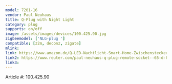 ```yaml
---
model: 7201-16
vendor: Paul Neuhaus 
title: Q-Plug with Night Light
category: plug
supports: on/off
image: /assets/images/devices/100.425.90.jpg
zigbeemodel: ['NLG-plug ']
compatible: [z2m, deconz, zigate]
mlink: 
link: https://www.amazon.de/Q-LED-Nachtlicht-Smart-Home-Zwischenstecker-wei%C3%9F/dp/B075V185JD
link2: https://www.reuter.com/paul-neuhaus-q-plug-remote-socket--65-d-84-cm-white-a737292.php
link3: 
---
```

Article #: 100.425.90   